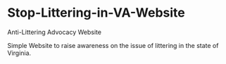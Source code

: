 # Stop-Littering-in-VA-Website
Anti-Littering Advocacy Website

Simple Website to raise awareness on the issue of littering in the state of Virginia.  
